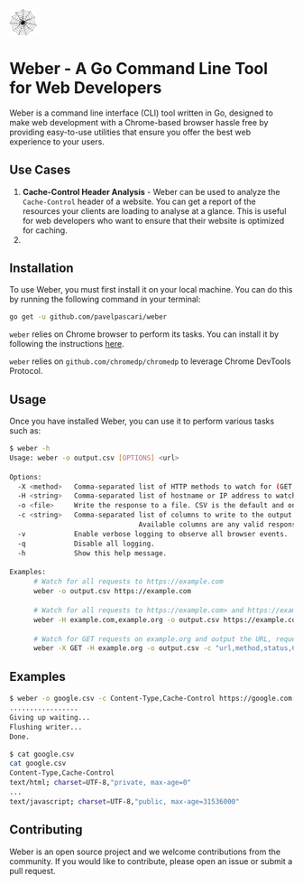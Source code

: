 <img src="weber.svg" width="48">

# Weber - A Go Command Line Tool for Web Developers

Weber is a command line interface (CLI) tool written in Go, designed to make web development with a Chrome-based browser hassle free by providing 
easy-to-use utilities that ensure you offer the best web experience to your users.

## Use Cases
1. **Cache-Control Header Analysis** -
Weber can be used to analyze the `Cache-Control` header of a website. You can get a report of the resources your clients are loading to analyse at a glance.
This is useful for web developers who want to ensure that their website is optimized for caching.
2. 


## Installation

To use Weber, you must first install it on your local machine. You can do this by running the following command in your terminal:

```bash
go get -u github.com/pavelpascari/weber
```

`weber` relies on Chrome browser to perform its tasks. You can install it by following the instructions [here](https://www.google.com/chrome/).

`weber` relies on `github.com/chromedp/chromedp` to leverage Chrome DevTools Protocol.

## Usage

Once you have installed Weber, you can use it to perform various tasks such as:

```bash
$ weber -h
Usage: weber -o output.csv [OPTIONS] <url>

Options:
  -X <method>   Comma-separated list of HTTP methods to watch for (GET, POST, OPTIONS, PUT, DELETE). Default behavior is to consider all methods.
  -H <string>   Comma-separated list of hostname or IP address to watch for. Default behavior is to consider all hosts.
  -o <file>     Write the response to a file. CSV is the default and only supported format.
  -c <string>   Comma-separated list of columns to write to the output file. Default is "url,method,status". 
                                Available columns are any valid response header, plus: url, method, status.
  -v            Enable verbose logging to observe all browser events.
  -q            Disable all logging.
  -h            Show this help message.

Examples:
      # Watch for all requests to https://example.com
      weber -o output.csv https://example.com

      # Watch for all requests to https://example.com> and https://example.org
      weber -H example.com,example.org -o output.csv https://example.com

      # Watch for GET requests on example.org and output the URL, request method, the status code, and cache-control header
      weber -X GET -H example.org -o output.csv -c "url,method,status,Cache-Control" https://example.com
```

## Examples

```bash
$ weber -o google.csv -c Content-Type,Cache-Control https://google.com
.................
Giving up waiting...
Flushing writer...
Done.
```

```bash
$ cat google.csv
cat google.csv 
Content-Type,Cache-Control
text/html; charset=UTF-8,"private, max-age=0"
...
text/javascript; charset=UTF-8,"public, max-age=31536000"
```

## Contributing

Weber is an open source project and we welcome contributions from the community. If you would like to contribute, please open an issue or submit a pull request.
